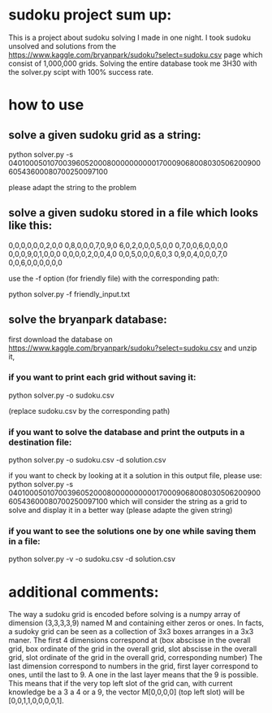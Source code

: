 # sudoku project sum up:
This is a project about sudoku solving I made in one night. I took sudoku unsolved and solutions
from the https://www.kaggle.com/bryanpark/sudoku?select=sudoku.csv page which consist of 1,000,000 
grids. Solving the entire database took me 3H30 with the solver.py scipt with 100% success rate. 

# how to use
## solve a given sudoku grid as a string:

python solver.py -s 040100050107003960520008000000000017000906800803050620090060543600080700250097100

please adapt the string to the problem

## solve a given sudoku stored in a file which looks like this:

0,0,0,0,0,0,2,0,0
0,8,0,0,0,7,0,9,0
6,0,2,0,0,0,5,0,0
0,7,0,0,6,0,0,0,0
0,0,0,9,0,1,0,0,0
0,0,0,0,2,0,0,4,0
0,0,5,0,0,0,6,0,3
0,9,0,4,0,0,0,7,0
0,0,6,0,0,0,0,0,0

use the -f option (for friendly file) with the corresponding path:

python solver.py -f friendly_input.txt

## solve the bryanpark database:

first download the database on https://www.kaggle.com/bryanpark/sudoku?select=sudoku.csv and unzip it,

### if you want to print each grid without saving it:

python solver.py -o sudoku.csv

(replace sudoku.csv by the corresponding path)

### if you want to solve the database and print the outputs in a destination file:

python solver.py -o sudoku.csv -d solution.csv

if you want to check by looking at it a solution in this output file, please use:
python solver.py -s 040100050107003960520008000000000017000906800803050620090060543600080700250097100
which will consider the string as a grid to solve and display it in a better way
(please adapte the given string)

### if you want to see the solutions one by one while saving them in a file:

python solver.py -v -o sudoku.csv -d solution.csv

# additional comments:

The way a sudoku grid is encoded before solving is a numpy array of dimension (3,3,3,3,9) named M and containing either zeros or ones.
In facts, a sudoky grid can be seen as a collection of 3x3 boxes arranges in a 3x3 maner. The first 4 
dimensions correspond at (box abscisse in the overall grid, box ordinate of the grid in the overall grid,
slot abscisse in the overall grid, slot ordinate of the grid in the overall grid, corresponding number)
The last dimension correspond to numbers in the grid, first layer correspond to ones, until the last to 9. A one in the last 
layer means that the 9 is possible. This means that if the very top left slot of the grid can, with current knowledge be 
a 3 a 4 or a 9, the vector M[0,0,0,0] (top left slot) will be [0,0,1,1,0,0,0,0,1].
